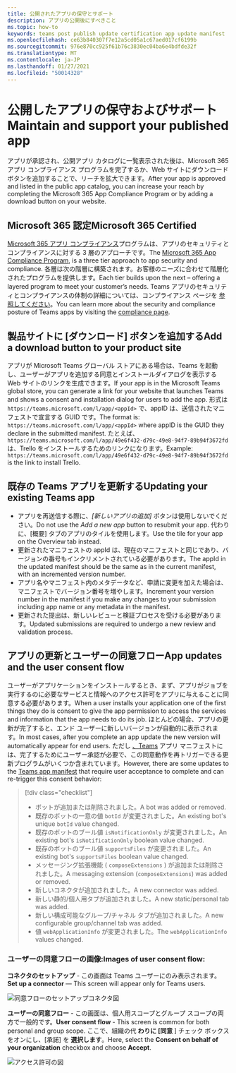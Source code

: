 ```yaml
---
title: 公開されたアプリの保守とサポート
description: アプリの公開後にすべきこと
ms.topic: how-to
keywords: teams post publish update certification app update manifest
ms.openlocfilehash: ce63b840307f7e12a5cd05a1c67aed017cf6199b
ms.sourcegitcommit: 976e870cc925f61b76c3830ec04ba6e4bdfde32f
ms.translationtype: MT
ms.contentlocale: ja-JP
ms.lasthandoff: 01/27/2021
ms.locfileid: "50014328"
---
```

# <a name="maintain-and-support-your-published-app"></a><span data-ttu-id="637eb-104">公開したアプリの保守およびサポート</span><span class="sxs-lookup"><span data-stu-id="637eb-104">Maintain and support your published app</span></span> 

<span data-ttu-id="637eb-105">アプリが承認され、公開アプリ カタログに一覧表示された後は、Microsoft 365 アプリ コンプライアンス プログラムを完了するか、Web サイトにダウンロード ボタンを追加することで、リーチを拡大できます。</span><span class="sxs-lookup"><span data-stu-id="637eb-105">After your app is approved and listed in the public app catalog, you can increase your reach by completing the Microsoft 365 App Compliance Program or by adding a download button on your website.</span></span>

## <a name="microsoft-365-certified"></a><span data-ttu-id="637eb-106">Microsoft 365 認定</span><span class="sxs-lookup"><span data-stu-id="637eb-106">Microsoft 365 Certified</span></span>

<span data-ttu-id="637eb-107">[Microsoft 365 アプリ コンプライアンス](./application-certification.md)プログラムは、アプリのセキュリティとコンプライアンスに対する 3 層のアプローチです。</span><span class="sxs-lookup"><span data-stu-id="637eb-107">The [Microsoft 365 App Compliance Program](./application-certification.md), is a three tier approach to app security and compliance.</span></span> <span data-ttu-id="637eb-108">各層は次の階層に構築されます。お客様のニーズに合わせて階層化されたプログラムを提供します。</span><span class="sxs-lookup"><span data-stu-id="637eb-108">Each tier builds upon the next – offering a layered program to meet your customer’s needs.</span></span> <span data-ttu-id="637eb-109">Teams アプリのセキュリティとコンプライアンスの体制の詳細については、コンプライアンス ページを [参照してください](https://docs.microsoft.com/microsoft-365-app-certification/teams/teams-apps)。</span><span class="sxs-lookup"><span data-stu-id="637eb-109">You can learn more about the security and compliance posture of Teams apps by visiting the [compliance page](https://docs.microsoft.com/microsoft-365-app-certification/teams/teams-apps).</span></span>

## <a name="add-a-download-button-to-your-product-site"></a><span data-ttu-id="637eb-110">製品サイトに [ダウンロード] ボタンを追加する</span><span class="sxs-lookup"><span data-stu-id="637eb-110">Add a download button to your product site</span></span>

<span data-ttu-id="637eb-111">アプリが Microsoft Teams グローバル ストアにある場合は、Teams を起動し、ユーザーがアプリを追加する同意とインストールダイアログを表示する Web サイトのリンクを生成できます。</span><span class="sxs-lookup"><span data-stu-id="637eb-111">If your app is in the Microsoft Teams global store, you can generate a link for your website that launches Teams and shows a consent and installation dialog for users to add the app.</span></span>
<span data-ttu-id="637eb-112">形式は `https://teams.microsoft.com/l/app/<appId>` で、appID は、送信されたマニフェストで宣言する GUID です。</span><span class="sxs-lookup"><span data-stu-id="637eb-112">The format is:  `https://teams.microsoft.com/l/app/<appId>` where appID is the GUID they declare in the submitted manifest.</span></span>
<span data-ttu-id="637eb-113">たとえば、`https://teams.microsoft.com/l/app/49e6f432-d79c-49e8-94f7-89b94f3672fd` は、Trello をインストールするためのリンクになります。</span><span class="sxs-lookup"><span data-stu-id="637eb-113">Example: `https://teams.microsoft.com/l/app/49e6f432-d79c-49e8-94f7-89b94f3672fd` is the link to install Trello.</span></span>

## <a name="updating-your-existing-teams-app"></a><span data-ttu-id="637eb-114">既存の Teams アプリを更新する</span><span class="sxs-lookup"><span data-stu-id="637eb-114">Updating your existing Teams app</span></span>

* <span data-ttu-id="637eb-115">アプリを再送信する際に、*[新しいアプリの追加]* ボタンは使用しないでください。</span><span class="sxs-lookup"><span data-stu-id="637eb-115">Do not use the *Add a new app* button to resubmit your app.</span></span> <span data-ttu-id="637eb-116">代わりに、[概要] タブのアプリのタイルを使用します。</span><span class="sxs-lookup"><span data-stu-id="637eb-116">Use the tile for your app on the Overview tab instead.</span></span>
* <span data-ttu-id="637eb-117">更新されたマニフェストの appId は、現在のマニフェストと同じであり、バージョンの番号もインクリメントされている必要があります。</span><span class="sxs-lookup"><span data-stu-id="637eb-117">The appId in the updated manifest should be the same as in the current manifest, with an incremented version number.</span></span>
* <span data-ttu-id="637eb-118">アプリ名やマニフェスト内のメタデータなど、申請に変更を加えた場合は、マニフェストでバージョン番号を増やします。</span><span class="sxs-lookup"><span data-stu-id="637eb-118">Increment your version number in the manifest if you make any changes to your submission including app name or any metadata in the manifest.</span></span>
* <span data-ttu-id="637eb-119">更新された提出は、新しいレビューと検証プロセスを受ける必要があります。</span><span class="sxs-lookup"><span data-stu-id="637eb-119">Updated submissions are required to undergo a new review and validation process.</span></span>

## <a name="app-updates-and-the-user-consent-flow"></a><span data-ttu-id="637eb-120">アプリの更新とユーザーの同意フロー</span><span class="sxs-lookup"><span data-stu-id="637eb-120">App updates and the user consent flow</span></span>

<span data-ttu-id="637eb-121">ユーザーがアプリケーションをインストールするとき、まず、アプリがジョブを実行するのに必要なサービスと情報へのアクセス許可をアプリに与えることに同意する必要があります。</span><span class="sxs-lookup"><span data-stu-id="637eb-121">When a user installs your application one of the first things they do is consent to give the app permission to access the services and information that the app needs to do its job.</span></span> <span data-ttu-id="637eb-122">ほとんどの場合、アプリの更新が完了すると、エンド ユーザーに新しいバージョンが自動的に表示されます。</span><span class="sxs-lookup"><span data-stu-id="637eb-122">In most cases, after you complete an app update the new version will automatically appear for end users.</span></span> <span data-ttu-id="637eb-123">ただし [、Teams](../../../../resources/schema/manifest-schema.md) アプリ マニフェストには、完了するためにユーザー承認が必要で、この同意動作を再トリガーできる更新プログラムがいくつか含まれています。</span><span class="sxs-lookup"><span data-stu-id="637eb-123">However, there are some updates to the [Teams app manifest](../../../../resources/schema/manifest-schema.md) that require user acceptance to complete and can re-trigger this consent behavior:</span></span>

 >[!div class="checklist"]
>
> * <span data-ttu-id="637eb-124">ボットが追加または削除されました。</span><span class="sxs-lookup"><span data-stu-id="637eb-124">A bot was added or removed.</span></span>
> * <span data-ttu-id="637eb-125">既存のボットの一意の値 `botId` が変更されました。</span><span class="sxs-lookup"><span data-stu-id="637eb-125">An existing bot's unique `botId` value changed.</span></span>
> * <span data-ttu-id="637eb-126">既存のボットのブール値 `isNotificationOnly` が変更されました。</span><span class="sxs-lookup"><span data-stu-id="637eb-126">An existing bot's `isNotificationOnly` boolean value changed.</span></span>
> * <span data-ttu-id="637eb-127">既存のボットのブール値 `supportsFiles` が変更されました。</span><span class="sxs-lookup"><span data-stu-id="637eb-127">An existing bot's `supportsFiles` boolean value changed.</span></span>
> * <span data-ttu-id="637eb-128">メッセージング拡張機能 ( `composeExtensions` ) が追加または削除されました。</span><span class="sxs-lookup"><span data-stu-id="637eb-128">A messaging extension (`composeExtensions`) was added or removed.</span></span>
> * <span data-ttu-id="637eb-129">新しいコネクタが追加されました。</span><span class="sxs-lookup"><span data-stu-id="637eb-129">A new connector was added.</span></span>
> * <span data-ttu-id="637eb-130">新しい静的/個人用タブが追加されました。</span><span class="sxs-lookup"><span data-stu-id="637eb-130">A new static/personal tab was added.</span></span>
> * <span data-ttu-id="637eb-131">新しい構成可能なグループ/チャネル タブが追加されました。</span><span class="sxs-lookup"><span data-stu-id="637eb-131">A new configurable group/channel tab was added.</span></span>
> * <span data-ttu-id="637eb-132">値 `webApplicationInfo` が変更されました。</span><span class="sxs-lookup"><span data-stu-id="637eb-132">The `webApplicationInfo` values changed.</span></span>
>

### <a name="images-of-user-consent-flow"></a><span data-ttu-id="637eb-133">ユーザーの同意フローの画像:</span><span class="sxs-lookup"><span data-stu-id="637eb-133">Images of user consent flow:</span></span>

<span data-ttu-id="637eb-134">**コネクタのセットアップ** - この画面は Teams ユーザーにのみ表示されます。</span><span class="sxs-lookup"><span data-stu-id="637eb-134">**Set up a connector** —  This screen will appear only for Teams users.</span></span>

![同意フローのセットアップコネクタ図](../../../../assets/images/connector-teams-consentflow.png)

<span data-ttu-id="637eb-136">**ユーザーの同意フロー** - この画面は、個人用スコープとグループ スコープの両方で一般的です。</span><span class="sxs-lookup"><span data-stu-id="637eb-136">**User consent flow** - This screen is common for both personal and group scope.</span></span> <span data-ttu-id="637eb-137">ここで、組織の代 **わりに [同意** ] チェック ボックスをオンにし、[承諾] を **選択します**。</span><span class="sxs-lookup"><span data-stu-id="637eb-137">Here, select the **Consent on behalf of your organization** checkbox and choose **Accept**.</span></span>

![アクセス許可の図](../../../../assets/images/user-consent-flow.png)
